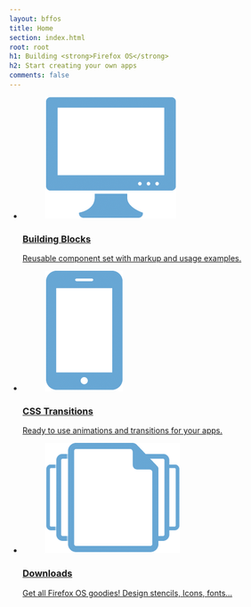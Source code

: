 ```yaml
---
layout: bffos
title: Home
section: index.html
root: root
h1: Building <strong>Firefox OS</strong>
h2: Start creating your own apps
comments: false
---
```


<ul>
  <li id="building-blocks">
    <a class="cell" href="building-blocks">
      <figure>
        <img src="images/building_blocks.png" alt="Building Blocks" />
      </figure>
      <h3>Building Blocks</h3>
      <p>Reusable component set with markup and usage examples.</p>
    </a>
  </li>
  <li id="transitions">
    <a class="cell" href="transitions" >
      <figure>
        <img src="images/transitions.png" alt="Transitions" />
      </figure>
      <h3>CSS Transitions</h3>
      <p>Ready to use animations and transitions for your apps.</p>
    </a>
  </li>
  <li id="downloads">
    <a class="cell" href="downloads">
      <figure>
        <img src="images/downloads.png" alt="downloads" />
      </figure>
      <h3>Downloads</h3>
      <p>Get all Firefox OS goodies! Design stencils, Icons, fonts...</p>
    </a>
  </li>
</ul>